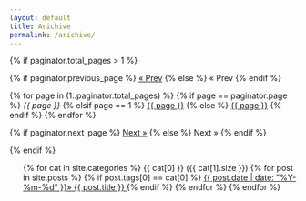 ```yaml
---
layout: default
title: Arichive
permalink: /arichive/
---
```


{% if paginator.total_pages > 1 %}
<div class="pagination">
  {% if paginator.previous_page %}
    <a href="{{ paginator.previous_page_path | prepend: site.baseurl | replace: '//', '/' }}">&laquo; Prev</a>
  {% else %}
    <span>&laquo; Prev</span>
  {% endif %}

  {% for page in (1..paginator.total_pages) %}
    {% if page == paginator.page %}
      <em>{{ page }}</em>
    {% elsif page == 1 %}
      <a href="{{ '/index.html' | prepend: site.baseurl | replace: '//', '/' }}">{{ page }}</a>
    {% else %}
      <a href="{{ site.paginate_path | prepend: site.baseurl | replace: '//', '/' | replace: ':num', page }}">{{ page }}</a>
    {% endif %}
  {% endfor %}

  {% if paginator.next_page %}
    <a href="{{ paginator.next_page_path | prepend: site.baseurl | replace: '//', '/' }}">Next &raquo;</a>
  {% else %}
    <span>Next &raquo;</span>
  {% endif %}
</div>
{% endif %}

  <ul class="post-list">
    <!-- where the tag is git pages-->
     {% for cat in site.categories %}
	  <!--
		<li class="listing-seperator" id="{{ cat[0] }}">{{ cat[0] }} ({{ cat[1].size }})</li>
	  -->
        <span class="label label-zan">
	<tags class='fa fa-tags'>{{ cat[0] }} ({{ cat[1].size }})</tags>
	</span>
	{% for post in site.posts %}
		{% if  post.tags[0] ==  cat[0] %}
        		 <a class="post-link" href="{{ post.url | prepend: site.baseurl }}"> 
				 <span class="fa fa-calendar post-meta">{{ post.date | date: "%Y-%m-%d" }}&raquo;</span> {{ post.title }}
			 </a>		
		{% endif %}
        {% endfor %}
    {% endfor %}
 </ul>
